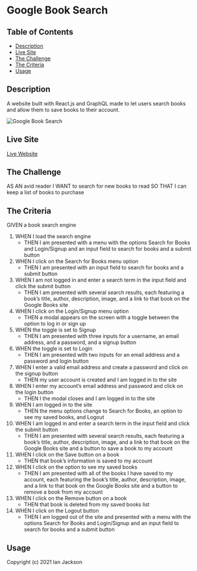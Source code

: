# Google Book Search

## Table of Contents
* [Description](#description)
* [Live Site](#live)
* [The Challenge](#challenge)
* [The Criteria](#criteria)
* [Usage](#usage)

## Description <a name="description"></a>
A website built with React.js and GraphQL made to let users search books and allow them to save books to their account.

![Google Book Search](./screenshot/google-book-search.gif)

## Live Site <a name="live"></a>
[Live Website](https://ianjacksondesign.com/react-portfolio)

## The Challenge <a name="challenge"></a>
AS AN avid reader
I WANT to search for new books to read
SO THAT I can keep a list of books to purchase

## The Criteria <a name="criteria"></a>
GIVEN a book search engine
1. WHEN I load the search engine
    * THEN I am presented with a menu with the options Search for Books and Login/Signup and an input field to search for books and a submit button
1. WHEN I click on the Search for Books menu option
    * THEN I am presented with an input field to search for books and a submit button
1. WHEN I am not logged in and enter a search term in the input field and click the submit button
    * THEN I am presented with several search results, each featuring a book’s title, author, description, image, and a link to that book on the Google Books site
1. WHEN I click on the Login/Signup menu option
    * THEN a modal appears on the screen with a toggle between the option to log in or sign up
1. WHEN the toggle is set to Signup
    * THEN I am presented with three inputs for a username, an email address, and a password, and a signup button
1. WHEN the toggle is set to Login
    * THEN I am presented with two inputs for an email address and a password and login button
1. WHEN I enter a valid email address and create a password and click on the signup button
    * THEN my user account is created and I am logged in to the site
1. WHEN I enter my account’s email address and password and click on the login button
    * THEN I the modal closes and I am logged in to the site
1. WHEN I am logged in to the site
    * THEN the menu options change to Search for Books, an option to see my saved books, and Logout
1. WHEN I am logged in and enter a search term in the input field and click the submit button
    * THEN I am presented with several search results, each featuring a book’s title, author, description, image, and a link to that book on the Google Books site and a button to save a book to my account
1. WHEN I click on the Save button on a book
    * THEN that book’s information is saved to my account
1. WHEN I click on the option to see my saved books
    * THEN I am presented with all of the books I have saved to my account, each featuring the book’s title, author, description, image, and a link to that book on the Google Books site and a button to remove a book from my account
1. WHEN I click on the Remove button on a book
    * THEN that book is deleted from my saved books list
1. WHEN I click on the Logout button
    * THEN I am logged out of the site and presented with a menu with the options Search for Books and Login/Signup and an input field to search for books and a submit button  

## Usage <a name="usage"></a>

Copyright (c) 2021 Ian Jackson